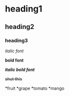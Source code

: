 # heading1
## heading2
### heading3
*italic font*

**bold font**

***italic bold font***

~~shut this~~

*fruit
 *grape
 *tomato
 *mango

